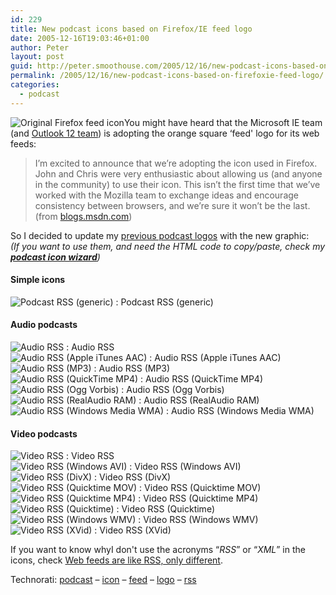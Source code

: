 ```yaml
---
id: 229
title: New podcast icons based on Firefox/IE feed logo
date: 2005-12-16T19:03:46+01:00
author: Peter
layout: post
guid: http://peter.smoothouse.com/2005/12/16/new-podcast-icons-based-on-firefoxie-feed-logo/
permalink: /2005/12/16/new-podcast-icons-based-on-firefoxie-feed-logo/
categories:
  - podcast
---
```

![Original Firefox feed icon](http://www.smoothouse.com/podcast/icons/feedicon32x32.png)You might have heard that the Microsoft IE team (and [Outlook 12 team](http://blogs.msdn.com/michael_affronti/archive/2005/12/15/504316.aspx)) is adopting the orange square &#8216;feed' logo for its web feeds:

> I’m excited to announce that we’re adopting the icon used in Firefox. John and Chris were very enthusiastic about allowing us (and anyone in the community) to use their icon. This isn’t the first time that we’ve worked with the Mozilla team to exchange ideas and encourage consistency between browsers, and we’re sure it won’t be the last.  
> (from [blogs.msdn.com](http://blogs.msdn.com/rssteam/archive/2005/12/14/503778.aspx))

So I decided to update my [previous podcast logos](/blog/2004/12/podcast-icons-whats-available.html) with the new graphic:  
_(If you want to use them, and need the HTML code to copy/paste, check my [**podcast icon wizard**](http://www.forret.com/tools/podicons.asp))_

#### Simple icons</h3> 

![Podcast RSS (generic)](http://www.smoothouse.com/podcast/icons/rss-podcast.png) : Podcast RSS (generic)

#### Audio podcasts</h3> 

![Audio RSS](http://www.smoothouse.com/podcast/icons/rss-audio.png) : Audio RSS  
![Audio RSS (Apple iTunes AAC)](http://www.smoothouse.com/podcast/icons/rss-audioaac.png) : Audio RSS (Apple iTunes AAC)  
![Audio RSS (MP3)](http://www.smoothouse.com/podcast/icons/rss-audiomp3.png) : Audio RSS (MP3)  
![Audio RSS (QuickTime MP4)](http://www.smoothouse.com/podcast/icons/rss-audiomp4.png) : Audio RSS (QuickTime MP4)  
![Audio RSS (Ogg Vorbis)](http://www.smoothouse.com/podcast/icons/rss-audioogg.png) : Audio RSS (Ogg Vorbis)  
![Audio RSS (RealAudio RAM)](http://www.smoothouse.com/podcast/icons/rss-audioram.png) : Audio RSS (RealAudio RAM)  
![Audio RSS (Windows Media WMA)](http://www.smoothouse.com/podcast/icons/rss-audiowma.png) : Audio RSS (Windows Media WMA)

#### Video podcasts</h3> 

![Video RSS](http://www.smoothouse.com/podcast/icons/rss-video.png) : Video RSS  
![Video RSS (Windows AVI)](http://www.smoothouse.com/podcast/icons/rss-videoavi.png) : Video RSS (Windows AVI)  
![Video RSS (DivX)](http://www.smoothouse.com/podcast/icons/rss-videodivx.png) : Video RSS (DivX)  
![Video RSS (Quicktime MOV)](http://www.smoothouse.com/podcast/icons/rss-videomov.png) : Video RSS (Quicktime MOV)  
![Video RSS (Quicktime MP4)](http://www.smoothouse.com/podcast/icons/rss-videomp4.png) : Video RSS (Quicktime MP4)  
![Video RSS (Quicktime)](http://www.smoothouse.com/podcast/icons/rss-videoqt.png) : Video RSS (Quicktime)  
![Video RSS (Windows WMV)](http://www.smoothouse.com/podcast/icons/rss-videowmv.png) : Video RSS (Windows WMV)  
![Video RSS (XVid)](http://www.smoothouse.com/podcast/icons/rss-videoxvid.png) : Video RSS (XVid)

If you want to know whyI don't use the acronyms &#8220;_RSS_&#8221; or &#8220;_XML_&#8221; in the icons, check [Web feeds are like RSS, only different](/blog/2005/08/web-feeds-are-like-rss-only-different.html).

Technorati: <a href="http://technorati.com/tag/podcast" rel="tag">podcast</a> &#8211; <a href="http://technorati.com/tag/icon" rel="tag">icon</a> &#8211; <a href="http://technorati.com/tag/feed" rel="tag">feed</a> &#8211; <a href="http://technorati.com/tag/logo" rel="tag">logo</a> &#8211; <a href="http://technorati.com/tag/rss" rel="tag">rss</a>